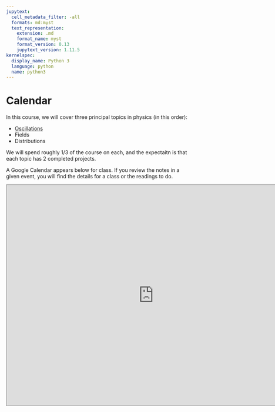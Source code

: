 ```yaml
---
jupytext:
  cell_metadata_filter: -all
  formats: md:myst
  text_representation:
    extension: .md
    format_name: myst
    format_version: 0.13
    jupytext_version: 1.11.5
kernelspec:
  display_name: Python 3
  language: python
  name: python3
---
```


# Calendar

In this course, we will cover three principal topics in physics (in this order):

- [Oscillations](../2_oscillations/readings-oscillators.ipynb)
- Fields
- Distributions

We will spend roughly 1/3 of the course on each, and the expectaitn is that each topic has 2 completed projects.

A Google Calendar appears below for class. If you review the notes in a given event, you will find the details for a class or the readings to do.

<iframe src="https://calendar.google.com/calendar/embed?height=600&wkst=1&bgcolor=%230B8043&ctz=America%2FDetroit&mode=WEEK&showCalendars=0&showPrint=0&showDate=1&showNav=1&showTitle=0&showTabs=1&src=Zjhycm9taTQ5aGk1ZGppYmVyZmMyMWRranNAZ3JvdXAuY2FsZW5kYXIuZ29vZ2xlLmNvbQ&color=%230B8043" style="border:solid 1px #777" width="800" height="600" frameborder="0" scrolling="no"></iframe>

